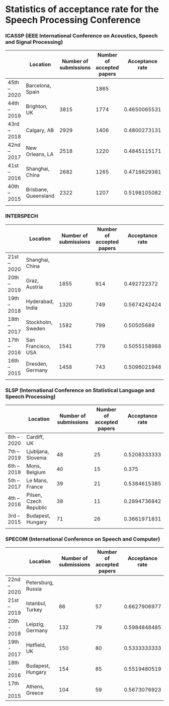 Statistics of acceptance rate for the Speech Processing Conference
=====

### ICASSP (IEEE International Conference on Acoustics, Speech and Signal Processing)
|           |Location              |Number of submissions|Number of accepted papers|Acceptance rate|
|-----------|----------------------|---------------------|-------------------------|---------------|
|45th – 2020|Barcelona, Spain      |                     |1865                     |               |
|44th – 2019|Brighton, UK          |3815                 |1774                     |0.4650065531   |
|43rd – 2018|Calgary, AB           |2929                 |1406                     |0.4800273131   |
|42nd – 2017|New Orleans, LA       |2518                 |1220                     |0.4845115171   |
|41st – 2016|Shanghai, China       |2682                 |1265                     |0.4716629381   |
|40th – 2015|Brisbane, Queensland  |2322                 |1207                     |0.5198105082   |
|           |                      |                     |                         |               |
### INTERSPECH
|           |Location              |Number of submissions|Number of accepted papers|Acceptance rate|
|-----------|----------------------|---------------------|-------------------------|---------------|
|21st – 2020|Shanghai, China       |                     |                         |               |
|20th – 2019|Graz, Austria         |1855                 |914                      |0.492722372    |
|19th – 2018|Hyderabad, India      |1320                 |749                      |0.5674242424   |
|18th – 2017|Stockholm, Sweden     |1582                 |799                      |0.50505689     |
|17th – 2016|San Francisco, USA    |1541                 |779                      |0.5055158988   |
|16th – 2015|Dresden, Germany      |1458                 |743                      |0.5096021948   |
|           |                      |                     |                         |               |
### SLSP (International Conference on Statistical Language and Speech Processing)
|           |Location              |Number of submissions|Number of accepted papers|Acceptance rate|
|-----------|----------------------|---------------------|-------------------------|---------------|
|8th – 2020 |Cardiff, UK           |                     |                         |               |
|7th – 2019 |Ljubljana, Slovenia   |48                   |25                       |0.5208333333   |
|6th – 2018 |Mons, Belgium         |40                   |15                       |0.375          |
|5th – 2017 |Le Mans, France       |39                   |21                       |0.5384615385   |
|4th – 2016 |Pilsen, Czech Republic|38                   |11                       |0.2894736842   |
|3rd – 2015 |Budapest, Hungary     |71                   |26                       |0.3661971831   |
|           |                      |                     |                         |               |
### SPECOM (International Conference on Speech and Computer)
|           |Location              |Number of submissions|Number of accepted papers|Acceptance rate|
|-----------|----------------------|---------------------|-------------------------|---------------|
|22nd – 2020|Petersburg, Russia    |                     |                         |               |
|21st – 2019|Istanbul, Turkey      |86                   |57                       |0.6627906977   |
|20th - 2018|Leipzig, Germany      |132                  |79                       |0.5984848485   |
|19th - 2017|Hatfield, UK          |150                  |80                       |0.5333333333   |
|18th - 2016|Budapest, Hungary     |154                  |85                       |0.5519480519   |
|17th - 2015|Athens, Greece        |104                  |59                       |0.5673076923   |
